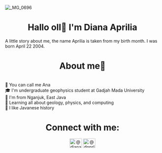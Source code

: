 ![_MG_0696](https://github.com/Dianaaprl/Dianaaprl/assets/113483714/a075770b-47d7-48fe-a5a2-dc9c63068d88)
# <div align=center> Hallo oll👋 I'm Diana Aprilia
A little story about me, the name Aprilia is taken from my birth month. I was born April 22 2004.

# <div align=center> About me🌻
<br>
👧 You can call me Ana<br>
🎓 I'm undergraduate geophysics student at Gadjah Mada University<br>
📍 I'm from Nganjuk, East Java<br>
🌱 Learning all about geology, physics, and computing<br>
🧭 I like Javanese history<br>

# <div align="center">Connect with me:</h3>
<p align="center">
<a href="https://linkedin.com/in/@dianaapr" target="blank"><img align="center" src="https://raw.githubusercontent.com/rahuldkjain/github-profile-readme-generator/master/src/images/icons/Social/linked-in-alt.svg" alt="@dianaapr" height="30" width="40" /></a>
<a href="https://instagram.com/@dnprlia" target="blank"><img align="center" src="https://raw.githubusercontent.com/rahuldkjain/github-profile-readme-generator/master/src/images/icons/Social/instagram.svg" alt="@dnprlia" height="30" width="40" /></a>
</p>

